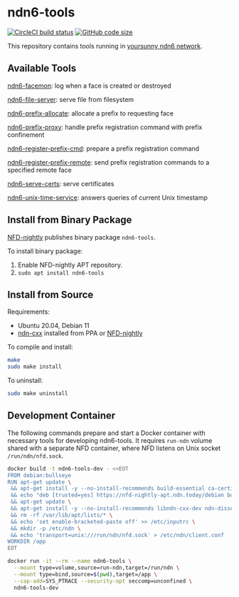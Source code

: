 # ndn6-tools

[![CircleCI build status](https://img.shields.io/circleci/build/github/yoursunny/ndn6-tools)](https://app.circleci.com/pipelines/github/yoursunny/ndn6-tools) [![GitHub code size](https://img.shields.io/github/languages/code-size/yoursunny/ndn6-tools?style=flat)](https://github.com/yoursunny/ndn6-tools)

This repository contains tools running in [yoursunny ndn6 network](https://yoursunny.com/p/ndn6/).

## Available Tools

[ndn6-facemon](facemon.md): log when a face is created or destroyed

[ndn6-file-server](file-server.md): serve file from filesystem

[ndn6-prefix-allocate](prefix-allocate.md): allocate a prefix to requesting face

[ndn6-prefix-proxy](prefix-proxy.md): handle prefix registration command with prefix confinement

[ndn6-register-prefix-cmd](register-prefix-cmd.md): prepare a prefix registration command

[ndn6-register-prefix-remote](register-prefix-remote.md): send prefix registration commands to a specified remote face

[ndn6-serve-certs](serve-certs.md): serve certificates

[ndn6-unix-time-service](unix-time-service.md): answers queries of current Unix timestamp

## Install from Binary Package

[NFD-nightly](https://nfd-nightly.ndn.today/) publishes binary package `ndn6-tools`.

To install binary package:

1. Enable NFD-nightly APT repository.
2. `sudo apt install ndn6-tools`

## Install from Source

Requirements:

* Ubuntu 20.04, Debian 11
* [ndn-cxx](https://named-data.net/doc/ndn-cxx/) installed from PPA or [NFD-nightly](https://nfd-nightly.ndn.today/)

To compile and install:

```bash
make
sudo make install
```

To uninstall:

```bash
sudo make uninstall
```

## Development Container

The following commands prepare and start a Docker container with necessary tools for developing ndn6-tools.
It requires `run-ndn` volume shared with a separate NFD container, where NFD listens on Unix socket `/run/ndn/nfd.sock`.

```bash
docker build -t ndn6-tools-dev - <<EOT
FROM debian:bullseye
RUN apt-get update \
 && apt-get install -y --no-install-recommends build-essential ca-certificates clang-format-11 gdb git \
 && echo "deb [trusted=yes] https://nfd-nightly-apt.ndn.today/debian bullseye main" > /etc/apt/sources.list.d/nfd-nightly.list \
 && apt-get update \
 && apt-get install -y --no-install-recommends libndn-cxx-dev ndn-dissect ndnchunks ndnpeek \
 && rm -rf /var/lib/apt/lists/* \
 && echo 'set enable-bracketed-paste off' >> /etc/inputrc \
 && mkdir -p /etc/ndn \
 && echo 'transport=unix:///run/ndn/nfd.sock' > /etc/ndn/client.conf
WORKDIR /app
EOT

docker run -it --rm --name ndn6-tools \
  --mount type=volume,source=run-ndn,target=/run/ndn \
  --mount type=bind,source=$(pwd),target=/app \
  --cap-add=SYS_PTRACE --security-opt seccomp=unconfined \
  ndn6-tools-dev
```

